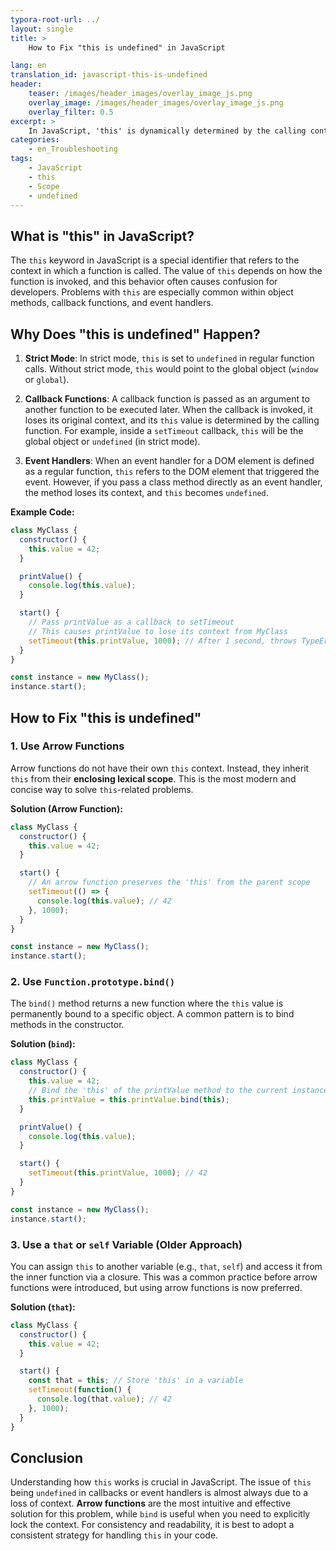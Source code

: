 ```yaml
---
typora-root-url: ../
layout: single
title: >
    How to Fix "this is undefined" in JavaScript

lang: en
translation_id: javascript-this-is-undefined
header:
    teaser: /images/header_images/overlay_image_js.png
    overlay_image: /images/header_images/overlay_image_js.png
    overlay_filter: 0.5
excerpt: >
    In JavaScript, 'this' is dynamically determined by the calling context. This often leads to issues where 'this' becomes undefined in callback functions or event handlers. This article explains why this happens and how to fix it.
categories:
    - en_Troubleshooting
tags:
    - JavaScript
    - this
    - Scope
    - undefined
---
```


## What is "this" in JavaScript?

The `this` keyword in JavaScript is a special identifier that refers to the context in which a function is called. The value of `this` depends on how the function is invoked, and this behavior often causes confusion for developers. Problems with `this` are especially common within object methods, callback functions, and event handlers.

## Why Does "this is undefined" Happen?

1.  **Strict Mode**: In strict mode, `this` is set to `undefined` in regular function calls. Without strict mode, `this` would point to the global object (`window` or `global`).

2.  **Callback Functions**: A callback function is passed as an argument to another function to be executed later. When the callback is invoked, it loses its original context, and its `this` value is determined by the calling function. For example, inside a `setTimeout` callback, `this` will be the global object or `undefined` (in strict mode).

3.  **Event Handlers**: When an event handler for a DOM element is defined as a regular function, `this` refers to the DOM element that triggered the event. However, if you pass a class method directly as an event handler, the method loses its context, and `this` becomes `undefined`.

**Example Code:**
```javascript
class MyClass {
  constructor() {
    this.value = 42;
  }

  printValue() {
    console.log(this.value); 
  }

  start() {
    // Pass printValue as a callback to setTimeout
    // This causes printValue to lose its context from MyClass
    setTimeout(this.printValue, 1000); // After 1 second, throws TypeError: Cannot read properties of undefined (reading 'value')
  }
}

const instance = new MyClass();
instance.start();
```

## How to Fix "this is undefined"

### 1. Use Arrow Functions

Arrow functions do not have their own `this` context. Instead, they inherit `this` from their **enclosing lexical scope**. This is the most modern and concise way to solve `this`-related problems.

**Solution (Arrow Function):**
```javascript
class MyClass {
  constructor() {
    this.value = 42;
  }

  start() {
    // An arrow function preserves the 'this' from the parent scope
    setTimeout(() => {
      console.log(this.value); // 42
    }, 1000);
  }
}

const instance = new MyClass();
instance.start();
```

### 2. Use `Function.prototype.bind()`

The `bind()` method returns a new function where the `this` value is permanently bound to a specific object. A common pattern is to bind methods in the constructor.

**Solution (`bind`):**
```javascript
class MyClass {
  constructor() {
    this.value = 42;
    // Bind the 'this' of the printValue method to the current instance
    this.printValue = this.printValue.bind(this);
  }

  printValue() {
    console.log(this.value);
  }

  start() {
    setTimeout(this.printValue, 1000); // 42
  }
}

const instance = new MyClass();
instance.start();
```

### 3. Use a `that` or `self` Variable (Older Approach)

You can assign `this` to another variable (e.g., `that`, `self`) and access it from the inner function via a closure. This was a common practice before arrow functions were introduced, but using arrow functions is now preferred.

**Solution (`that`):**
```javascript
class MyClass {
  constructor() {
    this.value = 42;
  }

  start() {
    const that = this; // Store 'this' in a variable
    setTimeout(function() {
      console.log(that.value); // 42
    }, 1000);
  }
}
```

## Conclusion

Understanding how `this` works is crucial in JavaScript. The issue of `this` being `undefined` in callbacks or event handlers is almost always due to a loss of context. **Arrow functions** are the most intuitive and effective solution for this problem, while `bind` is useful when you need to explicitly lock the context. For consistency and readability, it is best to adopt a consistent strategy for handling `this` in your code.

